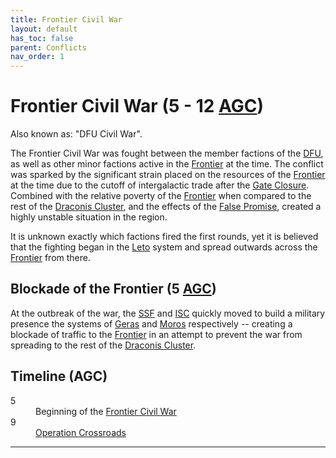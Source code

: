 ```yaml
---
title: Frontier Civil War
layout: default
has_toc: false
parent: Conflicts
nav_order: 1
---
```


# Frontier Civil War (5 - 12 [AGC])
Also known as: "DFU Civil War".

The Frontier Civil War was fought between the member factions of the [DFU], as well as other minor factions active in the [Frontier] at the time. The conflict was sparked by the significant strain placed on the resources of the [Frontier] at the time due to the cutoff of intergalactic trade after the [Gate Closure]. Combined with the relative poverty of the [Frontier] when compared to the rest of the [Draconis Cluster], and the effects of the [False Promise], created a highly unstable situation in the region.

It is unknown exactly which factions fired the first rounds, yet it is believed that the fighting began in the [Leto] system and spread outwards across the [Frontier] from there.

## Blockade of the Frontier (5 [AGC])
At the outbreak of the war, the [SSF] and [ISC] quickly moved to build a military presence the systems of [Geras] and [Moros] respectively -- creating a blockade of traffic to the [Frontier] in an attempt to prevent the war from spreading to the rest of the [Draconis Cluster].

## Timeline (AGC)
<dl>
    <dt>5</dt><dd>Beginning of the <a href="./frontier_civil_war.html">Frontier Civil War</a></dd>
    <dt>9</dt><dd><a href="../events/operation_crossroads.html">Operation Crossroads</a></dd>
</dl>

----

[DFU]: ../../factions/dfu.html
[SSF]: ../../factions/ssf.html
[ISC]: ../../factions/isc.html

[Frontier]: ../../systems/
[Draconis Cluster]: ../../systems/
[Geras]: ../../systems/geras/
[Moros]: ../../systems/moros/

[Leto]: ../../systems/leto/

[False Promise]: ../../culture/movements/false_promise.html

[Gate Closure]: ../../history/events/gate_closure.html

[BGC]: ../../history/#history
[AGC]: ../../history/#history